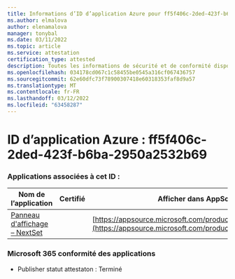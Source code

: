 ```yaml
---
title: Informations d’ID d’application Azure pour ff5f406c-2ded-423f-b6ba-2950a2532b69
ms.author: elmalova
author: elenamalova
manager: tonybal
ms.date: 03/11/2022
ms.topic: article
ms.service: attestation
certification_type: attested
description: Toutes les informations de sécurité et de conformité disponibles pour ff5f406c-2ded-423f-b6ba-2950a2532b69.
ms.openlocfilehash: 034178cd067c1c58455be0545a316cf067436757
ms.sourcegitcommit: 62e60dfc73f78900307418e60318353faf8d9a57
ms.translationtype: MT
ms.contentlocale: fr-FR
ms.lasthandoff: 03/12/2022
ms.locfileid: "63458287"
---
```

# <a name="azure-app-id-ff5f406c-2ded-423f-b6ba-2950a2532b69"></a>ID d’application Azure : ff5f406c-2ded-423f-b6ba-2950a2532b69


### <a name="apps-associated-with-this-id"></a>Applications associées à cet ID :
| **Nom de l’application** | **Certifié** | **Afficher dans AppSource** |
|--------------|---------------|-----------------------|
| [Panneau d'affichage – NextSet](../forward/WA200002122) |  | [https://appsource.microsoft.com/product/office/WA200002122](https://appsource.microsoft.com/product/office/WA200002122) |

### <a name="microsoft-365-app-compliance-status"></a>Microsoft 365 conformité des applications
- Publisher statut attestaton : Terminé
